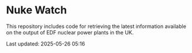 # Nuke Watch

This repository includes code for retrieving the latest information available on the output of EDF nuclear power plants in the UK.

Last updated: 2025-05-26 05:16